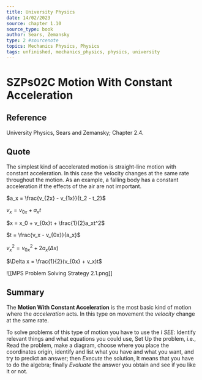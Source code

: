```yaml
---
title: University Physics
date: 14/02/2023
source: chapter 1.10
source_type: book 
author: Sears, Zemansky
type: 2 #sourcenote
topics: Mechanics Physics, Physics
tags: unfinished, mechanics_physics, physics, university
---
```

# SZPs02C Motion With Constant Acceleration

## **Reference**
University Physics, Sears and Zemansky; Chapter 2.4.

## **Quote**
The simplest kind of accelerated motion is straight-line motion with constant acceleration. In this case the velocity changes at the same rate throughout the motion. As an example, a falling body has a constant acceleration if the effects of the air are not important.

$a_x = \frac{v_{2x} - v_{1x}}{t_2 - t_2}$

$v_x = v_{0x} + a_xt$

$x = x_0 + v_{0x}t + \frac{1}{2}a_xt^2$

$t = \frac{v_x - v_{0x}}{a_x}$

$v_x^2 = v_{0x}^2 + 2a_x(\Delta x)$

$\Delta x = \frac{1}{2}(v_{0x} + v_x)t$

![[MPS Problem Solving Strategy 2.1.png]]

## **Summary**
The **Motion With Constant Acceleration** is the most basic kind of motion where the *acceleration* acts. In this type on movement the *velocity* change at the same rate.

To solve problems of this type of motion you have to use the *I SEE*: Identify relevant things and what equations you could use, Set Up the problem, i.e., Read the problem, make a diagram, choose where you place the coordinates origin, identify and list what you have and what you want, and try to predict an answer; then *Execute* the solution, It means that you have to do the algebra; finally *Evaluate* the answer you obtain and see if you like it or not.